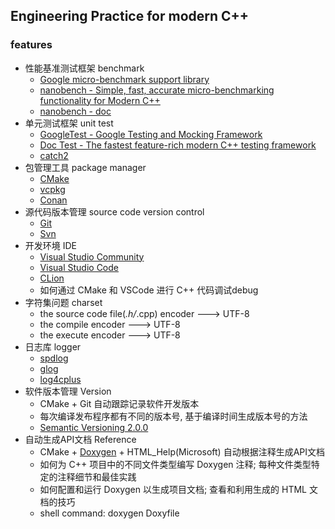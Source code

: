## Engineering Practice for modern C++

### features
- 性能基准测试框架 benchmark
    - [Google micro-benchmark support library ](https://github.com/google/benchmark)
    - [nanobench - Simple, fast, accurate micro-benchmarking functionality for Modern C++](https://github.com/martinus/nanobench)
    - [nanobench - doc](https://nanobench.ankerl.com/tutorial.html#usage)
- 单元测试框架 unit test
    - [GoogleTest - Google Testing and Mocking Framework](https://github.com/google/googletest)
    - [Doc Test - The fastest feature-rich modern C++ testing framework](https://github.com/doctest/doctest)
    - [catch2](https://github.com/catchorg/Catch2)
- 包管理工具 package manager
    - [CMake](https://cmake.org/)
    - [vcpkg](https://vcpkg.io/en/)
    - [Conan](https://conan.io/)
- 源代码版本管理 source code version control
    - [Git](https://git-scm.com/)
    - [Svn](https://tortoisesvn.net/downloads.zh.html)
- 开发环境 IDE
    - [Visual Studio Community](https://visualstudio.microsoft.com/zh-hans/vs/)
    - [Visual Studio Code](https://code.visualstudio.com/)
    - [CLion](https://www.jetbrains.com/clion/)
    - 如何通过 CMake 和 VSCode 进行 C++ 代码调试debug
- 字符集问题 charset
    - the source code file(*.h/*.cpp) encoder ---> UTF-8
    - the compile encoder ---> UTF-8
    - the execute encoder ---> UTF-8
- 日志库 logger
    - [spdlog](https://github.com/gabime/spdlog)
    - [glog](https://github.com/google/glog)
    - [log4cplus](https://github.com/log4cplus/log4cplus)
- 软件版本管理 Version
    - CMake + Git 自动跟踪记录软件开发版本
    - 每次编译发布程序都有不同的版本号, 基于编译时间生成版本号的方法
    - [Semantic Versioning 2.0.0](https://semver.org/)
- 自动生成API文档 Reference
    - CMake + [Doxygen](https://www.doxygen.nl/manual/index.html) + HTML_Help(Microsoft) 自动根据注释生成API文档
    - 如何为 C++ 项目中的不同文件类型编写 Doxygen 注释; 每种文件类型特定的注释细节和最佳实践
    - 如何配置和运行 Doxygen 以生成项目文档; 查看和利用生成的 HTML 文档的技巧
    - shell command: doxygen Doxyfile
